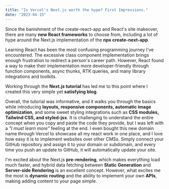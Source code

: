 ```yaml
---
title: "Is Vercel's Next.js worth the hype? First Impressions."
date: "2023-04-15"
---
```


Since the banishment of the create-react-app and React's site makeover, there are many **new React frameworks** to choose from, including a lot of hype around the Next.js implementation of the **npx create-next-app**.

Learning React has been the most confusing programming journey I've encountered. The excessive class component implementation brings enough frustration to redirect a person's career path.
However, React found a way to make their implementation more developer-friendly through function components, async thunks, RTK queries, and many library integrations and toolkits.

Working through the **Next.js tutorial** has led me to this point where I created this very simple yet **satisfying blog**.

Overall, the tutorial was informative, and it walks you through the basics while introducing **layouts, responsive components, automatic image optimization**, and some sweet styling integrations such as **CSS modules, Tailwind CSS, and styled-jsx**.
It is challenging to understand the entire concept when you copy and paste the code they provide, but I was left with a _"I must learn more"_ feeling at the end.
I even bought this new domain name through Vercel to showcase all my react work in one place, and I love how easy it is to implement websites over other CMSs.
Simply connect your GitHub repository and assign it to your domain or subdomain, and every time you push an update to GitHub, it will automatically update your site.

I'm excited about the Next.js **pre-rendering**, which makes everything load much faster, and hybrid data fetching between **Static Generation** and **Server-side Rendering** is an excellent concept.
However, what excites me the most is **dynamic routing** and the ability to implement your own **APIs**, making adding content to your page simple.
